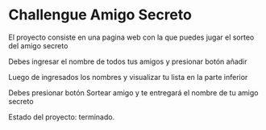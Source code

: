 <h1> Challengue Amigo Secreto  </h1>


El proyecto consiste en una pagina web con la que puedes jugar el sorteo del amigo secreto

Debes ingresar el nombre de todos tus amigos y presionar botón añadir

Luego de ingresados los nombres y visualizar tu lista en la parte inferior

Debes presionar botón  Sortear amigo y te entregará el nombre de tu amigo secreto

Estado del proyecto: terminado.

